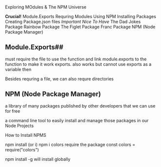 Exploring MOdules & The NPM Universe

**Crucial!**
Module.Exports
Requring Modules
Using NPM
Installing Packages
Creating Package.json files
*Important*
*Nice To Have*
The Dad Jokes Package
Rainbow Package
The Figlet Package
Franc Package
NPM (Node Package Manager)

## Module.Exports##
  must require the file to use the function
  and link module.exports to the function to make it work 
    exports. also works but cannot use exports as a variable then

Besides requring a file, we can also requre directories

## NPM (Node Package Manager) ##
  a library of many packages published by other developers that we can use for free

  a command line tool to easily install and manage those packages in our Node Projects

How to Install NPMS

  npm install (or i) <packageName>
    npm i colors
  require the package
    const colors = require("colors")
  
  npm install -g <packageName> 
    will install globally